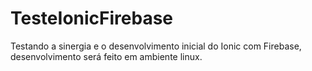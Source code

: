 # TesteIonicFirebase
Testando a sinergia e o desenvolvimento inicial do Ionic com Firebase, desenvolvimento será feito em ambiente linux.
